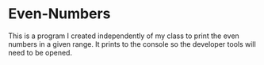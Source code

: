 # Even-Numbers
This is a program I created independently of my class to print the even numbers in a given range. 
It prints to the console so the developer tools will need to be opened.
